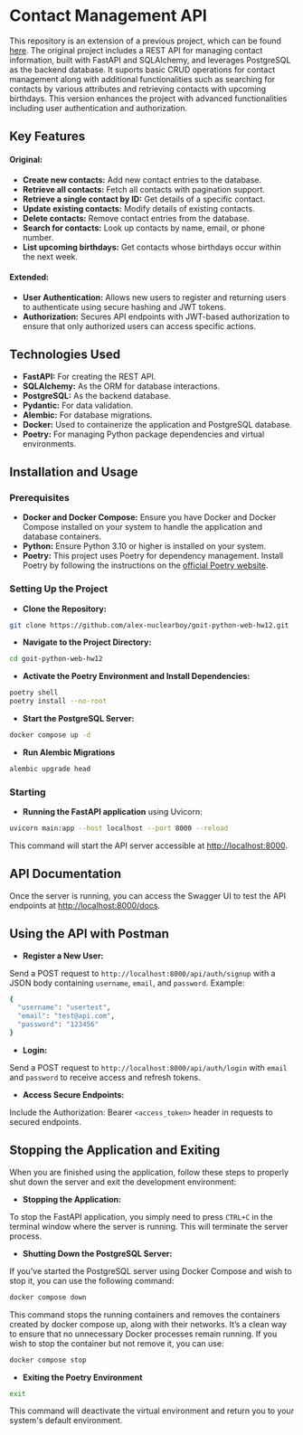 # Contact Management API

This repository is an extension of a previous project, which can be found [here](https://github.com/alex-nuclearboy/goit-python-web-hw11).
The original project includes a REST API for managing contact information, built with FastAPI and SQLAlchemy, and 
leverages PostgreSQL as the backend database. It suports  basic CRUD operations for contact management along with additional functionalities such as searching for contacts by various attributes and retrieving contacts with upcoming birthdays. 
This version enhances the project with advanced functionalities including user authentication and authorization.

## Key Features

#### Original:

- **Create new contacts:** Add new contact entries to the database.
- **Retrieve all contacts:** Fetch all contacts with pagination support.
- **Retrieve a single contact by ID:** Get details of a specific contact.
- **Update existing contacts:** Modify details of existing contacts.
- **Delete contacts:** Remove contact entries from the database.
- **Search for contacts:** Look up contacts by name, email, or phone number.
- **List upcoming birthdays:** Get contacts whose birthdays occur within the next week.

#### Extended:

- **User Authentication:** Allows new users to register and returning users to authenticate using secure hashing and JWT tokens.
- **Authorization:** Secures API endpoints with JWT-based authorization to ensure that only authorized users can access specific actions.

## Technologies Used

- **FastAPI:** For creating the REST API.
- **SQLAlchemy:** As the ORM for database interactions.
- **PostgreSQL:** As the backend database.
- **Pydantic:** For data validation.
- **Alembic:** For database migrations.
- **Docker:** Used to containerize the application and PostgreSQL database.
- **Poetry:** For managing Python package dependencies and virtual environments.

## Installation and Usage

### Prerequisites

- **Docker and Docker Compose:** Ensure you have Docker and Docker Compose installed on your system to handle the application and database containers.
- **Python:** Ensure Python 3.10 or higher is installed on your system.
- **Poetry:** This project uses Poetry for dependency management. Install Poetry by following the instructions on the [official Poetry website](https://python-poetry.org/docs/#installation).

### Setting Up the Project

- **Clone the Repository:**
```bash
git clone https://github.com/alex-nuclearboy/goit-python-web-hw12.git
```

- **Navigate to the Project Directory:**
```bash
cd goit-python-web-hw12
```

- **Activate the Poetry Environment and Install Dependencies:**
```bash
poetry shell
poetry install --no-root
```

- **Start the PostgreSQL Server:**
```bash
docker compose up -d
```

- **Run Alembic Migrations**
```bash
alembic upgrade head
```

### Starting

- **Running the FastAPI application** using Uvicorn:
```bash
uvicorn main:app --host localhost --port 8000 --reload
```

This command will start the API server accessible at [http://localhost:8000](http://localhost:8000).

## API Documentation

Once the server is running, you can access the Swagger UI to test the API endpoints at [http://localhost:8000/docs](http://localhost:8000/docs).

## Using the API with Postman

- **Register a New User:**

Send a POST request to `http://localhost:8000/api/auth/signup` with a JSON body containing `username`, `email`, and `password`.
Example:
```bash
{
  "username": "usertest",
  "email": "test@api.com",
  "password": "123456"
}
```

- **Login:**

Send a POST request to `http://localhost:8000/api/auth/login` with `email` and `password` to receive access and refresh tokens.

- **Access Secure Endpoints:**

Include the Authorization: Bearer `<access_token>` header in requests to secured endpoints.

## Stopping the Application and Exiting

When you are finished using the application, follow these steps to properly shut down the server and exit the development environment:

- **Stopping the Application:**

To stop the FastAPI application, you simply need to press `CTRL+C` in the terminal window where the server is running. This will terminate the server process.

- **Shutting Down the PostgreSQL Server:**

If you've started the PostgreSQL server using Docker Compose and wish to stop it, you can use the following command:
```bash
docker compose down
```

This command stops the running containers and removes the containers created by docker compose up, along with their networks. It’s a clean way to ensure that no unnecessary Docker processes remain running. If you wish to stop the container but not remove it, you can use:
```bash
docker compose stop
```

- **Exiting the Poetry Environment**
```bash
exit
```

This command will deactivate the virtual environment and return you to your system's default environment.
